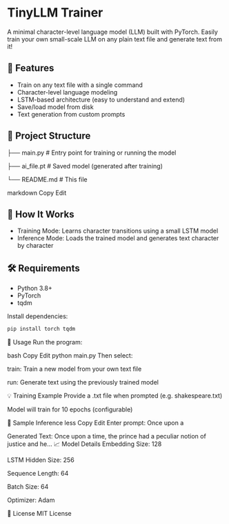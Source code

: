 # TinyLLM Trainer

A minimal character-level language model (LLM) built with PyTorch. Easily train your own small-scale LLM on any plain text file and generate text from it!

## 🚀 Features

- Train on any text file with a single command
- Character-level language modeling
- LSTM-based architecture (easy to understand and extend)
- Save/load model from disk
- Text generation from custom prompts

## 📂 Project Structure

├── main.py # Entry point for training or running the model

├── ai_file.pt # Saved model (generated after training)

└── README.md # This file

markdown
Copy
Edit

## 🧠 How It Works

- Training Mode: Learns character transitions using a small LSTM model
- Inference Mode: Loads the trained model and generates text character by character

## 🛠 Requirements

- Python 3.8+
- PyTorch
- tqdm

Install dependencies:

```bash
pip install torch tqdm
```
📌 Usage
Run the program:

bash
Copy
Edit
python main.py
Then select:

train: Train a new model from your own text file

run: Generate text using the previously trained model

💡 Training Example
Provide a .txt file when prompted (e.g. shakespeare.txt)

Model will train for 10 epochs (configurable)

💬 Sample Inference
less
Copy
Edit
Enter prompt: Once upon a

Generated Text:
Once upon a time, the prince had a peculiar notion of justice and he...
📈 Model Details
Embedding Size: 128

LSTM Hidden Size: 256

Sequence Length: 64

Batch Size: 64

Optimizer: Adam

📎 License
MIT License
